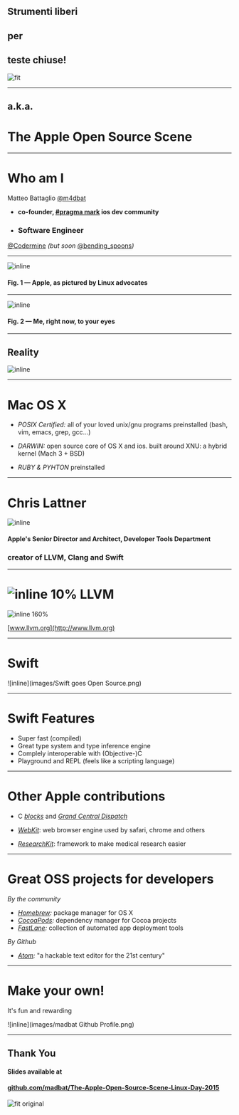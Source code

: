 ## **Strumenti liberi**

## per

## **teste chiuse!**

![fit](images/linux_mac.png)

---

## a.k.a.
# **The Apple** Open Source **Scene**

---

# **Who am I**

Matteo Battaglio
[@m4dbat](https://twitter.com/@m4dbat)

- **co-founder, [#pragma mark](https://twitter.com/@pragmamarkorg) ios dev community**

- ### **Software Engineer**
[@Codermine](https://twitter.com/@codermine)
*(but soon* [@bending_spoons](https://twitter.com/@bending_spoons)*)*

---

![inline](images/Apple.jpg)

#### **Fig. 1 — Apple, as pictured by Linux advocates**

---

![inline](images/Darth-Vader-Using-A-Mac.jpg)

#### **Fig. 2 — Me, right now, to your eyes**

---

## **Reality**

![inline](images/Apple_open_source.png)

---

# **Mac OS X**

- *POSIX Certified:* all of your loved unix/gnu programs preinstalled (bash, vim, emacs, grep, gcc...)

- *DARWIN:* open source core of OS X and ios. built around XNU: a hybrid kernel (Mach 3 + BSD)

- *RUBY & PYHTON* preinstalled

---

# **Chris Lattner**

![inline](images/ChrisLattner.png)

#### Apple's Senior Director and Architect, Developer Tools Department
### creator of **LLVM**, **Clang** and **Swift**

---

# ![inline 10%](images/LLVM_Logo.png)  **LLVM**

![inline 160%](images/LLVMCompiler.png)

[www.llvm.org](http://www.llvm.org)

---

# **Swift**

![inline](images/Swift goes Open Source.png)

---

# **Swift Features**

- Super fast (compiled)
- Great type system and type inference engine
- Complely interoperable with (Objective-)C
- Playground and REPL (feels like a scripting language)

---

# **Other Apple contributions**

- C *[blocks](http://compiler-rt.llvm.org/)* and *[Grand Central Dispatch](https://libdispatch.macosforge.org/)*

- *[WebKit](https://www.webkit.org)*: web browser engine used by safari, chrome and others

- *[ResearchKit](https://github.com/ResearchKit/ResearchKit)*: framework to make medical research easier

---

# **Great OSS projects for developers**

*By the community*

- *[Homebrew](http://brew.sh):* package manager for OS X
- *[CocoaPods](https://cocoapods.org):* dependency manager for Cocoa projects
- *[FastLane](https://fastlane.tools):* collection of automated app deployment tools

*By Github*

- *[Atom](https://atom.io):* "a hackable text editor for the 21st century"

---

# **Make your own!**

It's fun and rewarding

![inline](images/madbat Github Profile.png)

---

## **Thank You**

#### Slides available at
#### [github.com/madbat/The-Apple-Open-Source-Scene-Linux-Day-2015](https://github.com/madbat/The-Apple-Open-Source-Scene-Linux-Day-2015)

![fit original](images/bowing.png)